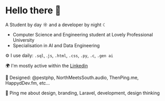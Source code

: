 # Hello there 👋

A Student by day ☼ and a developer by night ☾

- Computer Science and Engineering student at Lovely Professional University
- Specialisation in AI and Data Engineering

⚙️ I use daily: `.sql`, .`js`, `.html`, `.css`, `.py`, `.c`, `.gen ai`

🌍 I'm mostly active within the [Linkedin](https://www.linkedin.com/in/yashvi-sharma-150863220/)

💅 Designed: @pestphp, NorthMeetsSouth.audio, ThenPing.me, HappydDev.fm, etc…

💬 Ping me about design, branding, Laravel, development, design thinking

